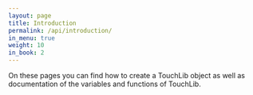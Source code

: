 ```yaml
---
layout: page
title: Introduction
permalink: /api/introduction/
in_menu: true
weight: 10
in_book: 2
---
```


On these pages you can find how to create a TouchLib object as well as documentation of the variables and functions of TouchLib.
